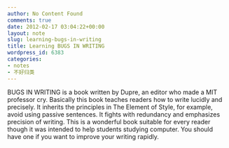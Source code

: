 ```yaml
---
author: No Content Found
comments: true
date: 2012-02-17 03:04:22+00:00
layout: note
slug: learning-bugs-in-writing
title: Learning BUGS IN WRITING
wordpress_id: 6383
categories:
- notes
- 不好归类
---
```


BUGS IN WRITING is a book written by Dupre, an editor who made a MIT professor cry. Basically this book teaches readers how to write lucidly and precisely. It inherits the principles in The Element of Style, for example, avoid using passive sentences. It fights with redundancy and emphasizes precision of writing. This is a wonderful book suitable for every reader though it was intended to help students studying computer. You should have one if you want to improve your writing rapidly.   

